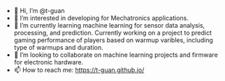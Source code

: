 - 👋 Hi, I’m @t-guan
- 👀 I’m interested in developing for Mechatronics applications.
- 🌱 I’m currently learning machine learning for sensor data analysis, processing, and prediction. Currently working on a project to predict gaming performance of players based on warmup varibles, including type of warmups and duration.
- 💞️ I’m looking to collaborate on machine learning projects and firmware for electronic hardware.
- 📫 How to reach me: https://t-guan.github.io/

<!---
t-guan/t-guan is a ✨ special ✨ repository because its `README.md` (this file) appears on your GitHub profile.
You can click the Preview link to take a look at your changes.
--->
